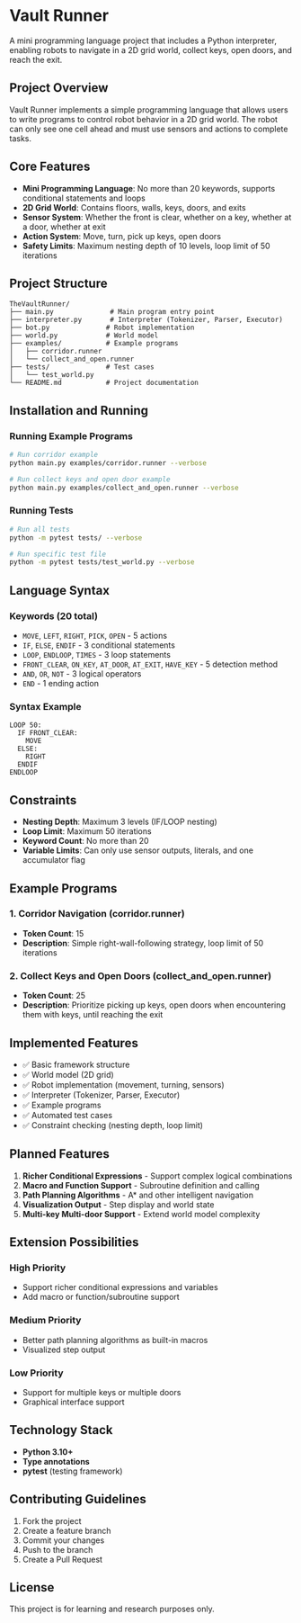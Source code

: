 # Vault Runner

A mini programming language project that includes a Python interpreter, enabling robots to navigate in a 2D grid world, collect keys, open doors, and reach the exit.

## Project Overview

Vault Runner implements a simple programming language that allows users to write programs to control robot behavior in a 2D grid world. The robot can only see one cell ahead and must use sensors and actions to complete tasks.

## Core Features

- **Mini Programming Language**: No more than 20 keywords, supports conditional statements and loops
- **2D Grid World**: Contains floors, walls, keys, doors, and exits
- **Sensor System**: Whether the front is clear, whether on a key, whether at a door, whether at exit
- **Action System**: Move, turn, pick up keys, open doors
- **Safety Limits**: Maximum nesting depth of 10 levels, loop limit of 50 iterations

## Project Structure

```
TheVaultRunner/
├── main.py              # Main program entry point
├── interpreter.py       # Interpreter (Tokenizer, Parser, Executor)
├── bot.py              # Robot implementation
├── world.py            # World model
├── examples/           # Example programs
│   ├── corridor.runner
│   └── collect_and_open.runner
├── tests/              # Test cases
│   └── test_world.py
└── README.md           # Project documentation
```

## Installation and Running

### Running Example Programs

```bash
# Run corridor example
python main.py examples/corridor.runner --verbose

# Run collect keys and open door example
python main.py examples/collect_and_open.runner --verbose
```

### Running Tests

```bash
# Run all tests
python -m pytest tests/ --verbose

# Run specific test file
python -m pytest tests/test_world.py --verbose
```

## Language Syntax

### Keywords (20 total)
- `MOVE`, `LEFT`, `RIGHT`, `PICK`, `OPEN` - 5 actions 
- `IF`, `ELSE`, `ENDIF` - 3 conditional statements
- `LOOP`, `ENDLOOP`, `TIMES` - 3 loop statements
- `FRONT_CLEAR`, `ON_KEY`, `AT_DOOR`, `AT_EXIT`, `HAVE_KEY` - 5 detection method
- `AND`, `OR`, `NOT` - 3 logical operators
- `END` - 1 ending action

### Syntax Example

```
LOOP 50:
  IF FRONT_CLEAR:
    MOVE
  ELSE:
    RIGHT
  ENDIF
ENDLOOP
```

## Constraints

- **Nesting Depth**: Maximum 3 levels (IF/LOOP nesting)
- **Loop Limit**: Maximum 50 iterations
- **Keyword Count**: No more than 20
- **Variable Limits**: Can only use sensor outputs, literals, and one accumulator flag

## Example Programs

### 1. Corridor Navigation (corridor.runner)
- **Token Count**: 15
- **Description**: Simple right-wall-following strategy, loop limit of 50 iterations

### 2. Collect Keys and Open Doors (collect_and_open.runner)
- **Token Count**: 25
- **Description**: Prioritize picking up keys, open doors when encountering them with keys, until reaching the exit

## Implemented Features

- ✅ Basic framework structure
- ✅ World model (2D grid)
- ✅ Robot implementation (movement, turning, sensors)
- ✅ Interpreter (Tokenizer, Parser, Executor)
- ✅ Example programs
- ✅ Automated test cases
- ✅ Constraint checking (nesting depth, loop limit)

## Planned Features

1. **Richer Conditional Expressions** - Support complex logical combinations
2. **Macro and Function Support** - Subroutine definition and calling
3. **Path Planning Algorithms** - A* and other intelligent navigation
4. **Visualization Output** - Step display and world state
5. **Multi-key Multi-door Support** - Extend world model complexity

## Extension Possibilities

### High Priority
- Support richer conditional expressions and variables
- Add macro or function/subroutine support

### Medium Priority
- Better path planning algorithms as built-in macros
- Visualized step output

### Low Priority
- Support for multiple keys or multiple doors
- Graphical interface support

## Technology Stack

- **Python 3.10+**
- **Type annotations**
- **pytest** (testing framework)

## Contributing Guidelines

1. Fork the project
2. Create a feature branch
3. Commit your changes
4. Push to the branch
5. Create a Pull Request

## License

This project is for learning and research purposes only. 